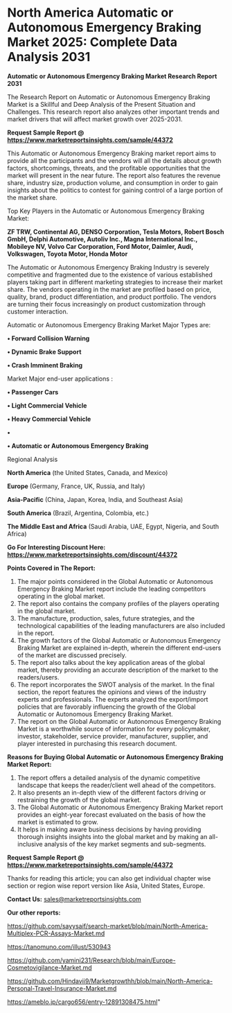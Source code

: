 # North America Automatic or Autonomous Emergency Braking Market 2025: Complete Data Analysis 2031

<strong>Automatic or Autonomous Emergency Braking Market Research Report 2031</strong>

The Research Report on Automatic or Autonomous Emergency Braking Market is a Skillful and Deep Analysis of the Present Situation and Challenges. This research report also analyzes other important trends and market drivers that will affect market growth over 2025-2031.

<strong>Request Sample Report @ <a href=https://www.marketreportsinsights.com/sample/44372>https://www.marketreportsinsights.com/sample/44372</a></strong>

This Automatic or Autonomous Emergency Braking market report aims to provide all the participants and the vendors will all the details about growth factors, shortcomings, threats, and the profitable opportunities that the market will present in the near future. The report also features the revenue share, industry size, production volume, and consumption in order to gain insights about the politics to contest for gaining control of a large portion of the market share.

Top Key Players in the Automatic or Autonomous Emergency Braking Market:

<strong>ZF TRW, Continental AG, DENSO Corporation, Tesla Motors, Robert Bosch GmbH, Delphi Automotive, Autoliv Inc., Magna International Inc., Mobileye NV, Volvo Car Corporation, Ford Motor, Daimler, Audi, Volkswagen, Toyota Motor, Honda Motor</strong>

The Automatic or Autonomous Emergency Braking Industry is severely competitive and fragmented due to the existence of various established players taking part in different marketing strategies to increase their market share. The vendors operating in the market are profiled based on price, quality, brand, product differentiation, and product portfolio. The vendors are turning their focus increasingly on product customization through customer interaction.

Automatic or Autonomous Emergency Braking Market Major Types are:

<strong>•  Forward Collision Warning

•  Dynamic Brake Support

•  Crash Imminent Braking</strong>

Market Major end-user applications :

<strong>•  Passenger Cars

•  Light Commercial Vehicle

•  Heavy Commercial Vehicle

•  

•  Automatic or Autonomous Emergency Braking</strong>

Regional Analysis

</u><strong><b>North America</b></strong> (the United States, Canada, and Mexico)

<strong><b>Europe </b></strong>(Germany, France, UK, Russia, and Italy)

<strong><b>Asia-Pacific</b></strong> (China, Japan, Korea, India, and Southeast Asia)

<strong><b>South America</b></strong> (Brazil, Argentina, Colombia, etc.)

<strong><b>The Middle East and Africa</b></strong> (Saudi Arabia, UAE, Egypt, Nigeria, and South Africa)

<strong>Go For Interesting Discount Here: <a href=https://www.marketreportsinsights.com/discount/44372>https://www.marketreportsinsights.com/discount/44372</a></strong>

<strong>Points Covered in The Report:</strong>
<ol>
  <li>The major points considered in the Global Automatic or Autonomous Emergency Braking Market report include the leading competitors operating in the global market.</li>
  <li>The report also contains the company profiles of the players operating in the global market.</li>
  <li>The manufacture, production, sales, future strategies, and the technological capabilities of the leading manufacturers are also included in the report.</li>
  <li>The growth factors of the Global Automatic or Autonomous Emergency Braking Market are explained in-depth, wherein the different end-users of the market are discussed precisely.</li>
  <li>The report also talks about the key application areas of the global market, thereby providing an accurate description of the market to the readers/users.</li>
  <li>The report incorporates the SWOT analysis of the market. In the final section, the report features the opinions and views of the industry experts and professionals. The experts analyzed the export/import policies that are favorably influencing the growth of the Global Automatic or Autonomous Emergency Braking Market.</li>
  <li>The report on the Global Automatic or Autonomous Emergency Braking Market is a worthwhile source of information for every policymaker, investor, stakeholder, service provider, manufacturer, supplier, and player interested in purchasing this research document.</li>
</ol>
<strong>Reasons for Buying Global Automatic or Autonomous Emergency Braking Market Report:</strong>

<ol>
  <li>The report offers a detailed analysis of the dynamic competitive landscape that keeps the reader/client well ahead of the competitors.</li>
  <li>It also presents an in-depth view of the different factors driving or restraining the growth of the global market.</li>
  <li>The Global Automatic or Autonomous Emergency Braking Market report provides an eight-year forecast evaluated on the basis of how the market is estimated to grow.</li>
  <li>It helps in making aware business decisions by having providing thorough insights insights into the global market and by making an all-inclusive analysis of the key market segments and sub-segments.</li>
</ol>
<strong>Request Sample Report @ <a href=https://www.marketreportsinsights.com/sample/44372>https://www.marketreportsinsights.com/sample/44372</a></strong>


Thanks for reading this article; you can also get individual chapter wise section or region wise report version like Asia, United States, Europe.

<strong>Contact Us:</strong>
sales@marketreportsinsights.com

<strong>Our other reports:</strong>

<a href=https://github.com/sayysaif/search-market/blob/main/North-America-Multiplex-PCR-Assays-Market.md>https://github.com/sayysaif/search-market/blob/main/North-America-Multiplex-PCR-Assays-Market.md</a>

<a href=https://tanomuno.com/illust/530943>https://tanomuno.com/illust/530943</a>

<a href=https://github.com/yamini231/Research/blob/main/Europe-Cosmetovigilance-Market.md>https://github.com/yamini231/Research/blob/main/Europe-Cosmetovigilance-Market.md</a>

<a href=https://github.com/Hindavii9/Marketgrowthh/blob/main/North-America-Personal-Travel-Insurance-Market.md>https://github.com/Hindavii9/Marketgrowthh/blob/main/North-America-Personal-Travel-Insurance-Market.md</a>

<a href=https://ameblo.jp/cargo656/entry-12891308475.html>https://ameblo.jp/cargo656/entry-12891308475.html</a>"

